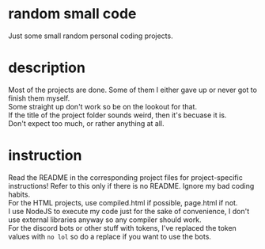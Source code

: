# random small code
 Just some small random personal coding projects. 

# description
 Most of the projects are done. Some of them I either gave up or never got to finish them myself.  
 Some straight up don't work so be on the lookout for that.  
 If the title of the project folder sounds weird, then it's becuase it is.  
 Don't expect too much, or rather anything at all.  

# instruction
 Read the README in the corresponding project files for project-specific instructions! Refer to this only if there is no README.
 Ignore my bad coding habits.  
 For the HTML projects, use compiled.html if possible, page.html if not.  
 I use NodeJS to execute my code just for the sake of convenience, I don't use external libraries anyway so any compiler should work.  
 For the discord bots or other stuff with tokens, I've replaced the token values with `no lol` so do a replace if you want to use the bots.
